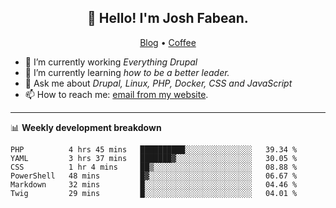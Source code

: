<h2 align="center">👋 Hello! I'm Josh Fabean.</h2>
<p align="center">
  <a href="https://joshfabean.com">Blog</a> •
  <a href="https://www.buymeacoffee.com/LSxne6Yr4">Coffee</a>
</p>

- 🔭 I’m currently working *Everything Drupal*
- 🌱 I’m currently learning *how to be a better leader.*
- 💬 Ask me about *Drupal, Linux, PHP, Docker, CSS and JavaScript*
- 📫 How to reach me: [email from my website](https://joshfabean.com).

-------

📊 **Weekly development breakdown**
<!--START_SECTION:waka-->

```text
PHP          4 hrs 45 mins   ██████████░░░░░░░░░░░░░░░   39.34 %
YAML         3 hrs 37 mins   ███████▓░░░░░░░░░░░░░░░░░   30.05 %
CSS          1 hr 4 mins     ██▒░░░░░░░░░░░░░░░░░░░░░░   08.88 %
PowerShell   48 mins         █▓░░░░░░░░░░░░░░░░░░░░░░░   06.67 %
Markdown     32 mins         █░░░░░░░░░░░░░░░░░░░░░░░░   04.46 %
Twig         29 mins         █░░░░░░░░░░░░░░░░░░░░░░░░   04.01 %
```

<!--END_SECTION:waka-->

<!--
**fabean/fabean** is a ✨ _special_ ✨ repository because its `README.md` (this file) appears on your GitHub profile.

Here are some ideas to get you started:

- 🔭 I’m currently working on ...
- 🌱 I’m currently learning ...
- 👯 I’m looking to collaborate on ...
- 🤔 I’m looking for help with ...
- 💬 Ask me about ...
- 📫 How to reach me: ...
- 😄 Pronouns: ...
- ⚡ Fun fact: ...
-->
